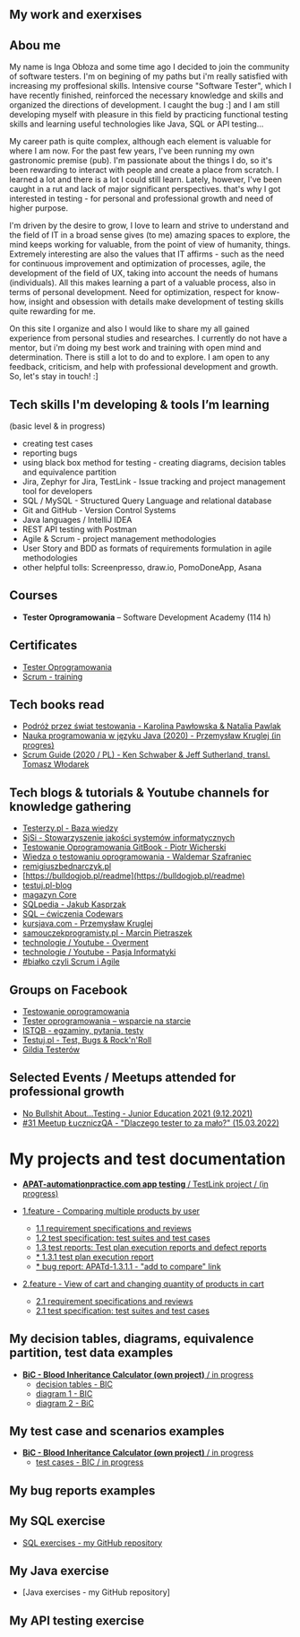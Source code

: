 ## My work and exerxises

## Abou me

My name is Inga Obłoza and some time ago I decided to join the community of software testers. I'm on begining of my paths but i'm really satisfied with increasing my proffesional skills. Intensive course "Software Tester", which I have recently finished, reinforced the necessary knowledge and skills and organized the directions of development. I caught the bug :] and I am still developing myself with pleasure in this field by practicing functional testing skills and learning useful technologies like Java, SQL or API testing...

My career path is quite complex, although each element is valuable for where I am now. For the past few years, I've been running my own gastronomic premise (pub). I'm passionate about the things I do, so it's been rewarding to interact with people and create a place from scratch. I learned a lot and there is a lot I could still learn. Lately, however, I've been caught in a rut and lack of major significant perspectives. that's why I got interested in testing - for personal and professional growth and need of higher purpose.

I'm driven by the desire to grow, I love to learn and strive to understand and the field of IT in a broad sense gives (to me) amazing spaces to explore, the mind keeps working for valuable, from the point of view of humanity, things. Extremely interesting are also the values that IT affirms - such as the need for continuous improvement and optimization of processes, agile, the development of the field of UX, taking into account the needs of humans (individuals). All this makes learning a part of a valuable process, also in terms of personal development. Need for optimization, respect for know-how, insight and obsession with details make development of testing skills quite rewarding for me. 

On this site I organize and also I would like to share my all gained experience from personal studies and researches.
I currently do not have a mentor, but i'm doing my best work and training with open mind and determination. There is still a lot to do and to explore. 
I am open to any feedback, criticism, and help with professional development and growth. So, let's stay in touch! :] 

## Tech skills I'm developing & tools I’m learning 
(basic level & in progress) 

* creating test cases 
* reporting bugs 
* using black box method for testing - creating diagrams, decision tables and equivalence partition
* Jira, Zephyr for Jira, TestLink - Issue tracking and project management tool for developers
* SQL / MySQL - Structured Query Language and relational database
* Git and GitHub -  Version Control Systems
* Java languages / IntelliJ IDEA
* REST API testing with Postman 
* Agile & Scrum - project management methodologies 
* User Story and BDD as formats of requirements formulation in agile methodologies
* other helpful tolls: Screenpresso, draw.io, PomoDoneApp, Asana

## Courses

* **Tester Oprogramowania** – Software Development Academy (114 h)

## Certificates

* [Tester Oprogramowania](https://app.diplomasafe.com/pl-PL/diploma/d47db8e72bf8056cec53efc0d31c0c725643fb25a)
* [Scrum - training](https://app.diplomasafe.com/pl-PL/diploma/d53781c6a0aa654bdbb4dc8747636b82fadc0fd17) 
 
## Tech books read

* [Podróż przez świat testowania - Karolina Pawłowska & Natalia Pawlak](https://www.funwithbugs.com/landingpage/juz_jest_dostepna/)
* [Nauka programowania w języku Java (2020) - Przemysław Kruglej (in progres)](https://kursjava.com/wp-content/uploads/2020/06/Nauka-programowania-w-jezyku-Java-v0.7.3.pdf)
* [Scrum Guide (2020 / PL) - Ken Schwaber & Jeff Sutherland, transl. Tomasz Włodarek](https://scrumguides.org/docs/scrumguide/v2020/2020-Scrum-Guide-Polish.pdf)

## Tech blogs & tutorials & Youtube channels for knowledge gathering  
 
* [Testerzy.pl - Baza wiedzy](https://testerzy.pl/baza-wiedzy)
* [SjSi - Stowarzyszenie jakości systemów informatycznych](https://sjsi.org/)
* [Testowanie Oprogramowania GitBook - Piotr Wicherski](https://pwicherski.gitbook.io/testowanie-oprogramowania/)
* [Wiedza o testowaniu oprogramowania - Waldemar Szafraniec](https://www.wyszkolewas.com.pl/blog/) 
* [remigiuszbednarczyk.pl](https://remigiuszbednarczyk.pl/artykuly-dotyczace-testowania)
* [https://bulldogjob.pl/readme](https://bulldogjob.pl/readme)
* [testuj.pl-blog](https://testuj.pl/blog/)
* [magazyn Core](https://www.coremag.eu/pl/) 
* [SQLpedia - Jakub Kasprzak](https://www.sqlpedia.pl/kurs-sql/)
* [SQL – ćwiczenia Codewars](https://www.codewars.com/)
* [kursjava.com - Przemysław Kruglej](https://kursjava.com/)
* [samouczekprogramisty.pl - Marcin Pietraszek](https://www.samouczekprogramisty.pl/)
* [technologie / Youtube - Overment](https://www.youtube.com/c/overment)
* [technologie / Youtube - Pasja Informatyki](https://www.youtube.com/c/Pasjainformatykitutoriale)
* [#białko czyli Scrum i Agile](https://bialko.eu/)

## Groups on Facebook  

* [Testowanie oprogramowania](https://www.facebook.com/groups/141683635854223) 
* [Tester oprogramowania – wsparcie na starcie](https://www.facebook.com/groups/testeroprogramowania/?ref=group_header) 
* [ISTQB - egzaminy, pytania, testy](https://www.facebook.com/groups/194288250951242/) 
* [Testuj.pl - Test, Bugs & Rock'n'Roll](https://www.facebook.com/testujpl)
* [Gildia Testerów](https://www.facebook.com/GildiaTesterow)


## Selected Events / Meetups attended for professional growth

* [No Bullshit About...Testing - Junior Education 2021 (9.12.2021)](https://nobullshitabout.com/pelna-agenda-no-bullshit-about-testing-2021/)
* [#31 Meetup ŁuczniczQA - "Dlaczego tester to za mało?" (15.03.2022)](https://app.evenea.pl/event/31luczniczqa/)



# **My projects and test documentation**
* [**APAT-automationpractice.com app testing** / TestLink project / (in progress)](https://drive.google.com/drive/folders/1OobDB_e9LYu5tGjr4yzm4p8MB24n7CbI?usp=sharing)
 * [1.feature - Comparing multiple products by user](https://drive.google.com/drive/folders/1h26n2rN4snTwvj4wOV7q7Oad2qf9Duun?usp=sharing)
   * [1.1 requirement specifications and reviews](https://drive.google.com/drive/folders/1LuGujVGozVnIDT_dVzYg-Y_jNO9HJLyE?usp=sharing)
   * [1.2 test specification: test suites and test cases](https://drive.google.com/file/d/1dbuPZIo1F7OxCcZHX2lsSf_97ZF6ACrp/view?usp=sharing)
   * [1.3 test reports: Test plan execution reports and defect reports](https://drive.google.com/drive/folders/17WTkI-786Rf3fiphnortbVwqYN2hy215?usp=sharing)
    * [* 1.3.1 test plan execution report](https://drive.google.com/file/d/1Zf_FtTBiURdJBTemzwMLUibsbno1qiVR/view?usp=sharing)   
    * [* bug report: APATd-1.3.1.1 - "add to compare" link](https://docs.google.com/document/d/19ttax4y_atYdaIhBPTnxk8zBaBF3nHKG6AiN9r0ULYg/edit?usp=sharing)
    

* [2.feature - View of cart and changing quantity of products in cart](https://drive.google.com/drive/folders/1YBki34DIvB3d4ix6KSRVkGMAZr1rcDaT?usp=sharing)
  * [2.1 requirement specifications and reviews](https://drive.google.com/drive/folders/1DqIACGbKrUu7dPEFs9V2pBYFmRFOXXLj?usp=sharing)
  * [2.1 test specification: test suites and test cases](https://drive.google.com/file/d/1Pzbk2JL9Usm4-Bc4Nrbrd34uUuiwTal4/view?usp=sharing)

## My decision tables, diagrams, equivalence partition, test data examples
* [**BiC - Blood Inheritance Calculator (own project)** / in progress](https://docs.google.com/document/d/1-Pbtu5N0RL89Qpd-9V0-qEzyOU8k-YnpotLYSfTY3kM/edit?usp=sharing)
  * [decision tables - BIC](https://docs.google.com/spreadsheets/d/1bHoJz0tZilhwp1bAOFOdVXAxaHRJGYs3IRHulx27_BU/edit?usp=sharing)
  * [diagram 1 - BIC](https://drive.google.com/file/d/1CU_BVcMVU32Q_bTRgmhGYfL2a6krofVx/view?usp=sharing)
  * [diagram 2 - BiC](https://drive.google.com/file/d/1tikshSY5gpXsW2TcHzP4Alp_2pQqxFSH/view?usp=sharing)

## My test case and scenarios examples
* [**BiC - Blood Inheritance Calculator (own project)** / in progress](https://docs.google.com/document/d/1-Pbtu5N0RL89Qpd-9V0-qEzyOU8k-YnpotLYSfTY3kM/edit?usp=sharing)
  * [test cases - BIC / in progress](https://docs.google.com/document/d/1ULCeeRANx_f_CHGXL9NWlrIWlmNoLemsyCI_sRthUMo/edit?usp=sharing)


## My bug reports examples 

 
## My SQL exercise

* [SQL exercises - my GitHub repository](https://github.com/IngaObloza/SQL-self-study-exercises.git)

## My Java exercise

* [Java exercises - my GitHub repository]

## My API testing exercise  


